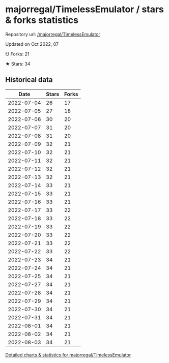 # majorregal/TimelessEmulator / stars & forks statistics

Repository url: [/majorregal/TimelessEmulator](https://github.com/majorregal/TimelessEmulator)

Updated on Oct 2022, 07

☋ Forks: 21

★ Stars: 34

## Historical data
| Date | Stars | Forks |
|------|-------|-------|
| 2022-07-04 | 26 | 17 | 
| 2022-07-05 | 27 | 18 | 
| 2022-07-06 | 30 | 20 | 
| 2022-07-07 | 31 | 20 | 
| 2022-07-08 | 31 | 20 | 
| 2022-07-09 | 32 | 21 | 
| 2022-07-10 | 32 | 21 | 
| 2022-07-11 | 32 | 21 | 
| 2022-07-12 | 32 | 21 | 
| 2022-07-13 | 32 | 21 | 
| 2022-07-14 | 33 | 21 | 
| 2022-07-15 | 33 | 21 | 
| 2022-07-16 | 33 | 21 | 
| 2022-07-17 | 33 | 22 | 
| 2022-07-18 | 33 | 22 | 
| 2022-07-19 | 33 | 22 | 
| 2022-07-20 | 33 | 22 | 
| 2022-07-21 | 33 | 22 | 
| 2022-07-22 | 33 | 22 | 
| 2022-07-23 | 34 | 21 | 
| 2022-07-24 | 34 | 21 | 
| 2022-07-25 | 34 | 21 | 
| 2022-07-27 | 34 | 21 | 
| 2022-07-28 | 34 | 21 | 
| 2022-07-29 | 34 | 21 | 
| 2022-07-30 | 34 | 21 | 
| 2022-07-31 | 34 | 21 | 
| 2022-08-01 | 34 | 21 | 
| 2022-08-02 | 34 | 21 | 
| 2022-08-03 | 34 | 21 | 


[Detailed charts & statistics for majorregal/TimelessEmulator](https://reviewgithub.com/rep/majorregal/TimelessEmulator)
